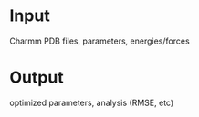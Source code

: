 # Input

Charmm PDB files, parameters, energies/forces

# Output

optimized parameters, analysis (RMSE, etc)